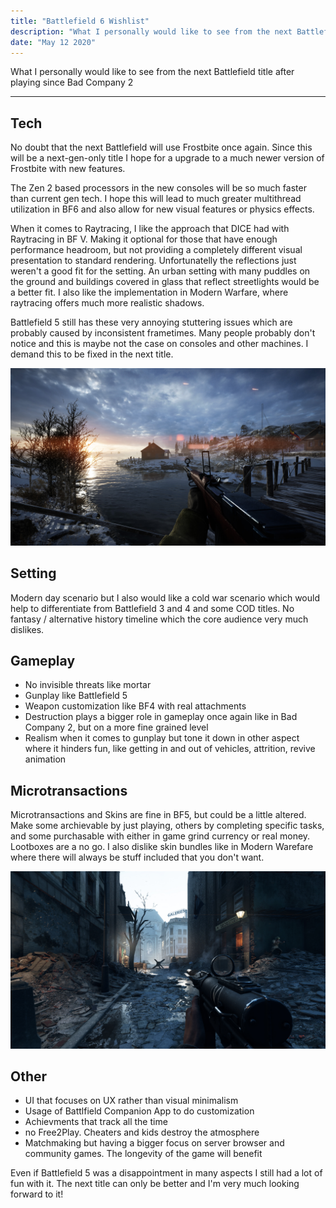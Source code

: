 ```yaml
---
title: "Battlefield 6 Wishlist"
description: "What I personally would like to see from the next Battlefield title after playing since Bad Company 2"
date: "May 12 2020"
---
```

What I personally would like to see from the next Battlefield title after playing since Bad Company 2

---

## Tech

No doubt that the next Battlefield will use Frostbite once again. Since this will be a next-gen-only title I hope for a upgrade to a much newer version of Frostbite with new features.

The Zen 2 based processors in the new consoles will be so much faster than current gen tech. I hope this will lead to much greater multithread utilization in BF6 and also allow for new visual features or physics effects.

When it comes to Raytracing, I like the approach that DICE had with Raytracing in BF V. Making it optional for those that have enough performance headroom, but not providing a completely different visual presentation to standard rendering. Unfortunatelly the reflections just weren't a good fit for the setting. An urban setting with many puddles on the ground and buildings covered in glass that reflect streetlights would be a better fit. I also like the implementation in Modern Warfare, where raytracing offers much more realistic shadows.

Battlefield 5 still has these very annoying stuttering issues which are probably caused by inconsistent frametimes. Many people probably don't notice and this is maybe not the case on consoles and other machines. I demand this to be fixed in the next title.

![Battlefield 1](./Battlefield-1.jpg)

## Setting

Modern day scenario but I also would like a cold war scenario which would help to differentiate from Battlefield 3 and 4 and some COD titles. No fantasy / alternative history timeline which the core audience very much dislikes.

## Gameplay

* No invisible threats like mortar
* Gunplay like Battlefield 5
* Weapon customization like BF4 with real attachments
* Destruction plays a bigger role in gameplay once again like in Bad Company 2, but on a more fine grained level
* Realism when it comes to gunplay but tone it down in other aspect where it hinders fun, like getting in and out of vehicles, attrition, revive animation

## Microtransactions

Microtransactions and Skins are fine in BF5, but could be a little altered. Make some archievable by just playing, others by completing specific tasks, and some purchasable with either in game grind currency or real money. Lootboxes are a no go. I also dislike skin bundles like in Modern Warefare where there will always be stuff included that you don't want.

![Battlefield V](./BattlefieldV.jpg)

## Other

* UI that focuses on UX rather than visual minimalism
* Usage of Battlfield Companion App to do customization
* Achievments that track all the time
* no Free2Play. Cheaters and kids destroy the atmosphere
* Matchmaking but having a bigger focus on server browser and community games. The longevity of the game will benefit

Even if Battlefield 5 was a disappointment in many aspects I still had a lot of fun with it.  The next title can only be better and I'm very much looking forward to it!